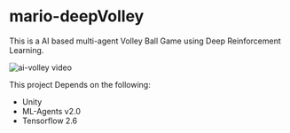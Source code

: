 # mario-deepVolley
This is a AI based multi-agent Volley Ball Game using Deep Reinforcement Learning.

![[ai-volley video](AIMultiVolley.png)](https://www.youtube.com/watch?v=_FH0q9lkqOc)

This project Depends on the following:

* Unity
* ML-Agents v2.0
* Tensorflow 2.6

